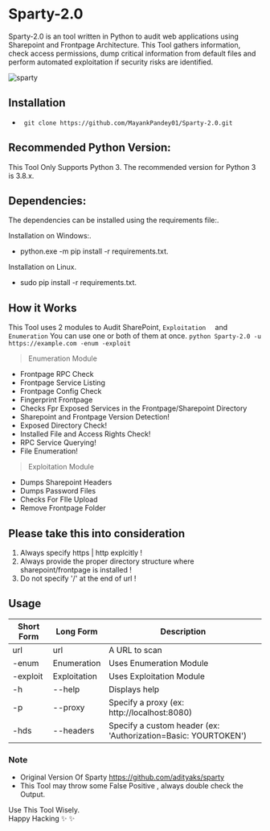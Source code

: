 # Sparty-2.0

Sparty-2.0 is an  tool written in Python to audit web applications using Sharepoint and Frontpage Architecture. This Tool gathers information, check access permissions, dump critical information from default files and perform automated exploitation if security risks are identified. 

![sparty](https://user-images.githubusercontent.com/29165227/119223005-c09a2680-bb14-11eb-86b8-b8eaf5c7e62e.PNG)



## Installation
- ` git clone https://github.com/MayankPandey01/Sparty-2.0.git`

## Recommended Python Version:
This Tool Only Supports Python 3.
The recommended version for Python 3 is 3.8.x.

## Dependencies:

The dependencies can be installed using the requirements file:.

Installation on Windows:.
- python.exe -m pip install -r requirements.txt.

Installation on Linux.
- sudo pip install -r requirements.txt.

## How it Works
This Tool uses 2 modules to Audit  SharePoint, `Exploitation  ` and `Enumeration`
You can use one or both of them at once. `python Sparty-2.0 -u https://example.com -enum -exploit `

> Enumeration Module

- Frontpage RPC Check
- Frontpage Service Listing
- Frontpage Config Check
- Fingerprint Frontpage
- Checks Fpr Exposed Services in the Frontpage/Sharepoint  Directory
- Sharepoint and Frontpage Version Detection!
- Exposed Directory Check!
- Installed File and Access Rights Check!
- RPC Service Querying!
- File Enumeration!

> Exploitation Module

- Dumps Sharepoint Headers
- Dumps Password Files
- Checks For FIle Upload
- Remove Frontpage Folder


## Please take this into consideration

1. Always specify https | http explcitly !
2. Always provide the proper directory structure where sharepoint/frontpage is installed !
3. Do not specify '/' at the end of url !

## Usage

Short Form    | Long Form     | Description
------------- | ------------- |-------------
url           | url           | A URL to scan 
-enum            | Enumeration| Uses Enumeration Module
-exploit            | Exploitation  | Uses Exploitation Module
-h            | --help        | Displays help 
-p           | --proxy        | Specify a proxy (ex: http://localhost:8080) 
-hds            | --headers        | Specify a custom header (ex: 'Authorization=Basic: YOURTOKEN')


### Note
- Original Version Of Sparty https://github.com/adityaks/sparty
- This Tool may throw some False Positive , always double check the Output.

Use This Tool Wisely.\
Happy Hacking :sparkles: :sparkles:
